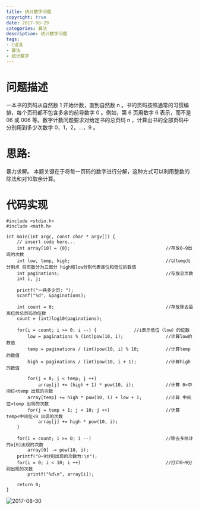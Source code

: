```yaml
---
title: 统计数字问题
copyright: true
date: 2017-08-29
categories: 算法
description: 统计数字问题
tags:
- C语言
- 算法
- 统计数字
---
```


# 问题描述

一本书的页码从自然数 1 开始计数，直到自然数 n 。书的页码按照通常的习惯编排，每个页码都不包含多余的前导数字 0 。例如，第 6 页用数字 6 表示，而不是 06 或 006 等。数字计数问题要求对给定书的总页码 n ，计算出书的全部页码中分别用到多少次数字 0，1，2，...，9 。


# 思路:
  
暴力求解。
本题关键在于将每一页码的数字进行分解，这种方式可以利用整数的除法和对10取余计算。


# 代码实现

```
#include <stdio.h>
#include <math.h>
    
int main(int argc, const char * argv[]) {
    // insert code here...
    int array[10] = {0};                                    //存放0~9出现的次数
    int low, temp, high;                                    //以temp为分割点 将页数分为三部分 high和low分别代表高位和低位的数值 
    int paginations;                                        //存放总页数
    int i, j;
    
    printf("一共多少页: ");
    scanf("%d", &paginations);
    
    int count = 0;                                          //存放除去最高位后总页码的位数
    count = (int)log10(paginations);
    
    for(i = count; i >= 0; i --) { 				//i表示低位（low）的位数
        low = paginations % (int)pow(10, i);                //计算low的数值
        temp = paginations / (int)pow(10, i) % 10;          //计算temp的数值
        high = paginations / (int)pow(10, i + 1);           //计算high的数值
        
        for(j = 0; j < temp; j ++)
            array[j] += (high + 1) * pow(10, i);            //计算 0<中间位<temp 出现的次数
        array[temp] += high * pow(10, i) + low + 1;         //计算 中间位=temp 出现的次数
        for(j = temp + 1; j < 10; j ++)                     //计算 temp<中间位<9 出现的次数
            array[j] += high * pow(10, i);
    }
    
    for(i = count; i >= 0; i --)                            //除去多统计的a[0]出现的次数
        array[0] -= pow(10, i);
    printf("0~9分别出现的次数为:\n");
    for(i = 0; i < 10; i ++)                                //打印0~9分别出现的次数
        printf("%d\n", array[i]);
    
    return 0;
}
```

![2017-08-30](http://ovefvi4g3.bkt.clouddn.com/2017-08-30-1.png)


